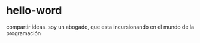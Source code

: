 # hello-word
compartir ideas.
soy un abogado, que esta incursionando en el mundo de la programación
